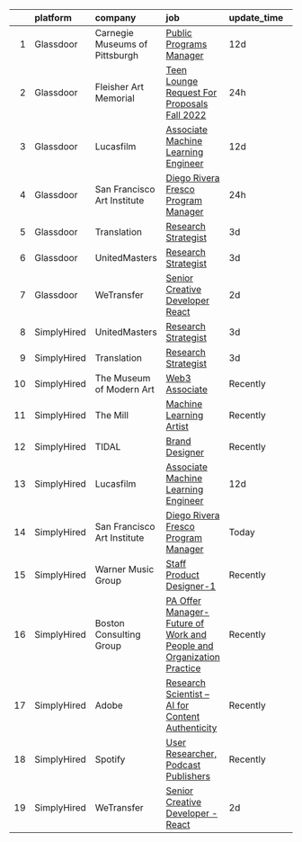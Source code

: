 

|    | platform    | company                        | job                                                                                                                                                                                                                                                                                                           | update_time   | location                 |
|---:|:------------|:-------------------------------|:--------------------------------------------------------------------------------------------------------------------------------------------------------------------------------------------------------------------------------------------------------------------------------------------------------------|:--------------|:-------------------------|
|  1 | Glassdoor   | Carnegie Museums of Pittsburgh | [Public Programs Manager](https://www.glassdoor.com/partner/jobListing.htm?pos=107&ao=1136043&s=58&guid=0000018160f84fa88ebaa73629db4f6f&src=GD_JOB_AD&t=SR&vt=w&ea=1&cs=1_36206784&cb=1655189295189&jobListingId=1007910029035&jrtk=3-0-1g5gfgjujj4i0801-1g5gfgjv1ii1d800-036637ca65140636-)                 | 12d           | Pittsburgh, PA           |
|  2 | Glassdoor   | Fleisher Art Memorial          | [Teen Lounge Request For Proposals  Fall 2022](https://www.glassdoor.com/partner/jobListing.htm?pos=106&ao=1136043&s=58&guid=0000018160f84fa88ebaa73629db4f6f&src=GD_JOB_AD&t=SR&vt=w&cs=1_95cf2d2c&cb=1655189295189&jobListingId=1007936990220&jrtk=3-0-1g5gfgjujj4i0801-1g5gfgjv1ii1d800-7b0154a93d835f49-) | 24h           | Philadelphia, PA         |
|  3 | Glassdoor   | Lucasfilm                      | [Associate Machine Learning Engineer](https://www.glassdoor.com/partner/jobListing.htm?pos=101&ao=1136043&s=58&guid=0000018160f84fa88ebaa73629db4f6f&src=GD_JOB_AD&t=SR&vt=w&cs=1_72ba1ab7&cb=1655189295188&jobListingId=1007909774184&jrtk=3-0-1g5gfgjujj4i0801-1g5gfgjv1ii1d800-365b1ae98bce8469-)          | 12d           | San Francisco, CA        |
|  4 | Glassdoor   | San Francisco Art Institute    | [Diego Rivera Fresco Program Manager](https://www.glassdoor.com/partner/jobListing.htm?pos=104&ao=1136043&s=58&guid=0000018160f84fa88ebaa73629db4f6f&src=GD_JOB_AD&t=SR&vt=w&ea=1&cs=1_5b6e59d7&cb=1655189295189&jobListingId=1007936949467&jrtk=3-0-1g5gfgjujj4i0801-1g5gfgjv1ii1d800-35c664e683b10f0e-)     | 24h           | San Francisco, CA        |
|  5 | Glassdoor   | Translation                    | [Research Strategist](https://www.glassdoor.com/partner/jobListing.htm?pos=103&ao=1136043&s=58&guid=0000018160f84fa88ebaa73629db4f6f&src=GD_JOB_AD&t=SR&vt=w&ea=1&cs=1_77ec3d35&cb=1655189295189&jobListingId=1007932240329&jrtk=3-0-1g5gfgjujj4i0801-1g5gfgjv1ii1d800-f0efed5b5a786efa-)                     | 3d            | Brooklyn, NY             |
|  6 | Glassdoor   | UnitedMasters                  | [Research Strategist](https://www.glassdoor.com/partner/jobListing.htm?pos=102&ao=1136043&s=58&guid=0000018160f84fa88ebaa73629db4f6f&src=GD_JOB_AD&t=SR&vt=w&cs=1_dd964116&cb=1655189295188&jobListingId=1007932240328&jrtk=3-0-1g5gfgjujj4i0801-1g5gfgjv1ii1d800-d241ea5caead206b-)                          | 3d            | Brooklyn, NY             |
|  7 | Glassdoor   | WeTransfer                     | [Senior Creative Developer   React](https://www.glassdoor.com/partner/jobListing.htm?pos=105&ao=1136043&s=58&guid=0000018160f84fa88ebaa73629db4f6f&src=GD_JOB_AD&t=SR&vt=w&cs=1_35d8bcf1&cb=1655189295189&jobListingId=1007932996123&jrtk=3-0-1g5gfgjujj4i0801-1g5gfgjv1ii1d800-dfe1bee0c074c5cb-)            | 2d            | New York, NY             |
|  8 | SimplyHired | UnitedMasters                  | [Research Strategist](https://www.simplyhired.com/job/8XM5DpGjYzxSQZvpz__rV21LPdlP8huVLxt47BNjIvSePkgehAk8zQ?q=generative+artist)                                                                                                                                                                             | 3d            | Brooklyn, NY             |
|  9 | SimplyHired | Translation                    | [Research Strategist](https://www.simplyhired.com/job/QhlNO6tzMwLs37zg_ddKmO4yszqOHywEf52ejSJjLxlJv-xSNn1VpQ?q=generative+artist)                                                                                                                                                                             | 3d            | Brooklyn, NY             |
| 10 | SimplyHired | The Museum of Modern Art       | [Web3 Associate](https://www.simplyhired.com/job/YuKI2tqG1D95R1pZjD5X4TDL5EorwMNgW-VnZr6KMSpp97UaGBSgSg?q=generative+artist)                                                                                                                                                                                  | Recently      | New York, NY             |
| 11 | SimplyHired | The Mill                       | [Machine Learning Artist](https://www.simplyhired.com/job/XVEFzz79CO-w0vKDpWDWyG7FqlAPO4sP1Q-84V2gAtG5RVxWhMN60w?q=generative+artist)                                                                                                                                                                         | Recently      | New York, NY             |
| 12 | SimplyHired | TIDAL                          | [Brand Designer](https://www.simplyhired.com/job/ZBcysQpgm3qF8SHw4Kif5YPfseyC73-o1_USw53eFxTUTT1aY_IWpQ?q=generative+artist)                                                                                                                                                                                  | Recently      | New York, NY             |
| 13 | SimplyHired | Lucasfilm                      | [Associate Machine Learning Engineer](https://www.simplyhired.com/job/XJTtzorP-cvC9W-T4C3Nbsj0BMgIlQp6ZwvKdhPLZqUll3uPYTuIAQ?q=generative+artist)                                                                                                                                                             | 12d           | San Francisco, CA        |
| 14 | SimplyHired | San Francisco Art Institute    | [Diego Rivera Fresco Program Manager](https://www.simplyhired.com/job/XSJyJRYN8ab4PCe4uxTMdmDmTfZ0iyxy_ty_U8gEVYCjrLn_Xqmf0A?q=generative+artist)                                                                                                                                                             | Today         | San Francisco, CA        |
| 15 | SimplyHired | Warner Music Group             | [Staff Product Designer-1](https://www.simplyhired.com/job/15Xni4fsJ0kq3OjlSOYyjnuNHrH97QRtA8n2AFAVIdKtbHHespgZZg?q=generative+artist)                                                                                                                                                                        | Recently      | New York, NY +1 location |
| 16 | SimplyHired | Boston Consulting Group        | [PA Offer Manager- Future of Work and People and Organization Practice](https://www.simplyhired.com/job/K3AF4iKLkk7ilwlFXjC3ZsjDHl4vwqzzN0Zs8Qc7yXFu3jIKvQVuXQ?q=generative+artist)                                                                                                                           | Recently      | Boston, MA               |
| 17 | SimplyHired | Adobe                          | [Research Scientist – AI for Content Authenticity](https://www.simplyhired.com/job/sHB9V-ER0zPVYgbqHVudXt99S-g9K09ZGD1KyeFfKQG5rn1JaTWF8Q?q=generative+artist)                                                                                                                                                | Recently      | San Jose, CA             |
| 18 | SimplyHired | Spotify                        | [User Researcher, Podcast Publishers](https://www.simplyhired.com/job/EzVMIseMCZYSeAe8tUzdjtWjHJ-Wvq5BdgEd8_u_SRAJIPadQ5NJFw?q=generative+artist)                                                                                                                                                             | Recently      | New York, NY             |
| 19 | SimplyHired | WeTransfer                     | [Senior Creative Developer - React](https://www.simplyhired.com/job/b--fKOXPlWFHp6CBiCMhOr5FVAkDRqfZMxvnOVpFVxMeP28bla7tvg?q=generative+artist)                                                                                                                                                               | 2d            | New York, NY             |